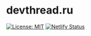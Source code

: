 # devthread.ru
[![License: MIT](https://img.shields.io/badge/License-MIT-yellow.svg)](https://opensource.org/licenses/MIT)
[![Netlify Status](https://api.netlify.com/api/v1/badges/bde70986-e5af-4e69-b62c-ff0ed4b76401/deploy-status)](https://app.netlify.com/sites/devthread/deploys)